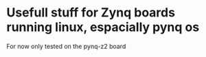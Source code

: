# Usefull stuff for Zynq boards running linux, espacially pynq os
For now only tested on the pynq-z2 board
